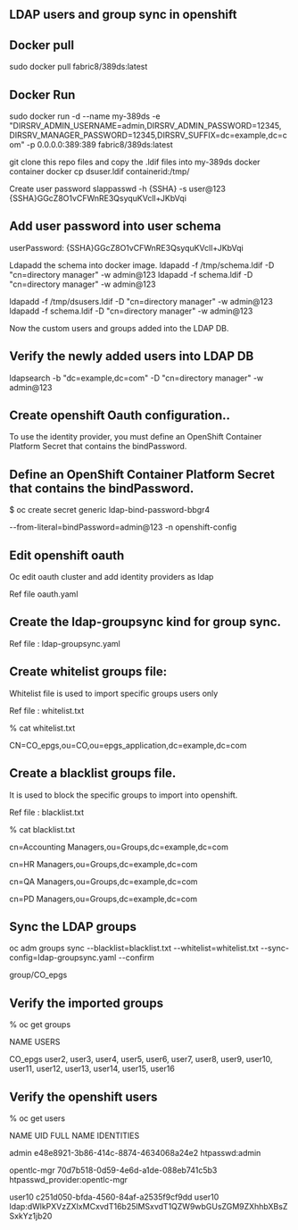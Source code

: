 ## LDAP users and group sync in openshift
## Docker pull
sudo docker pull fabric8/389ds:latest

## Docker Run 
sudo docker run -d --name my-389ds -e "DIRSRV_ADMIN_USERNAME=admin,DIRSRV_ADMIN_PASSWORD=12345, DIRSRV_MANAGER_PASSWORD=12345,DIRSRV_SUFFIX=dc=example,dc=com" -p 0.0.0.0:389:389 fabric8/389ds:latest

 

git clone this repo files and copy the .ldif files into my-389ds docker container 
docker cp dsuser.ldif containerid:/tmp/

Create user password
slappasswd -h {SSHA} -s user@123 {SSHA}GGcZ8O1vCFWnRE3QsyquKVcll+JKbVqi

## Add user password into user schema

userPassword: {SSHA}GGcZ8O1vCFWnRE3QsyquKVcll+JKbVqi

Ldapadd the schema into docker image.
ldapadd -f /tmp/schema.ldif -D "cn=directory manager" -w admin@123 ldapadd -f schema.ldif -D "cn=directory manager" -w admin@123

 ldapadd -f /tmp/dsusers.ldif -D "cn=directory manager" -w admin@123 ldapadd -f schema.ldif -D "cn=directory manager" -w admin@123

 

Now the custom users and groups added into the LDAP DB.

## Verify the newly added users into LDAP DB
 

ldapsearch -b "dc=example,dc=com" -D "cn=directory manager" -w admin@123     

## Create openshift Oauth configuration..
  

To use the identity provider, you must define an OpenShift Container Platform Secret that contains the bindPassword.

## Define an OpenShift Container Platform Secret that contains the bindPassword.

$ oc create secret generic ldap-bind-password-bbgr4

 --from-literal=bindPassword=admin@123 -n openshift-config

 

## Edit openshift oauth 
Oc edit oauth cluster and add identity providers as ldap

Ref file oauth.yaml 

## Create the ldap-groupsync kind for group sync.

Ref file : ldap-groupsync.yaml

 

## Create whitelist groups file:

Whitelist file is used to import specific groups users only 

Ref file : whitelist.txt


% cat whitelist.txt 

CN=CO_epgs,ou=CO,ou=epgs_application,dc=example,dc=com

 

## Create a blacklist groups file.
It is used to block the specific groups to import into openshift.

Ref file : blacklist.txt

% cat blacklist.txt 

cn=Accounting Managers,ou=Groups,dc=example,dc=com

cn=HR Managers,ou=Groups,dc=example,dc=com

cn=QA Managers,ou=Groups,dc=example,dc=com

cn=PD Managers,ou=Groups,dc=example,dc=com

## Sync the LDAP groups 
oc adm groups sync --blacklist=blacklist.txt --whitelist=whitelist.txt --sync-config=ldap-groupsync.yaml --confirm 

group/CO_epgs

## Verify the imported groups
% oc get groups

NAME      USERS

CO_epgs   user2, user3, user4, user5, user6, user7, user8, user9, user10, user11, user12, user13, user14, user15, user16

## Verify the openshift users
% oc get users

NAME          UID                                    FULL NAME   IDENTITIES

admin         e48e8921-3b86-414c-8874-4634068a24e2               htpasswd:admin

opentlc-mgr   70d7b518-0d59-4e6d-a1de-088eb741c5b3               htpasswd_provider:opentlc-mgr

user10        c251d050-bfda-4560-84af-a2535f9cf9dd   user10      ldap:dWlkPXVzZXIxMCxvdT16b25lMSxvdT1QZW9wbGUsZGM9ZXhhbXBsZSxkYz1jb20

